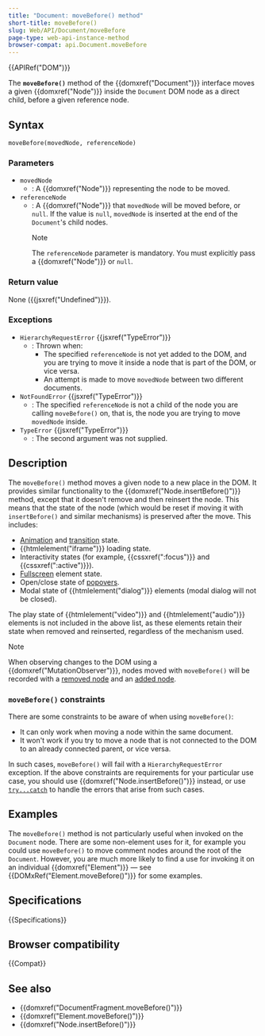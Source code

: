 ```yaml
---
title: "Document: moveBefore() method"
short-title: moveBefore()
slug: Web/API/Document/moveBefore
page-type: web-api-instance-method
browser-compat: api.Document.moveBefore
---
```


{{APIRef("DOM")}}

The **`moveBefore()`** method of the {{domxref("Document")}} interface moves a given {{domxref("Node")}} inside the `Document` DOM node as a direct child, before a given reference node.

## Syntax

```js-nolint
moveBefore(movedNode, referenceNode)
```

### Parameters

- `movedNode`
  - : A {{domxref("Node")}} representing the node to be moved.
- `referenceNode`
  - : A {{domxref("Node")}} that `movedNode` will be moved before, or `null`. If the value is `null`, `movedNode` is inserted at the end of the `Document`'s child nodes.
    > [!NOTE]
    > The `referenceNode` parameter is mandatory. You must explicitly pass a {{domxref("Node")}} or `null`.

### Return value

None ({{jsxref("Undefined")}}).

### Exceptions

- `HierarchyRequestError` {{jsxref("TypeError")}}
  - : Thrown when:
    - The specified `referenceNode` is not yet added to the DOM, and you are trying to move it inside a node that is part of the DOM, or vice versa.
    - An attempt is made to move `movedNode` between two different documents.
- `NotFoundError` {{jsxref("TypeError")}}
  - : The specified `referenceNode` is not a child of the node you are calling `moveBefore()` on, that is, the node you are trying to move `movedNode` inside.
- `TypeError` {{jsxref("TypeError")}}
  - : The second argument was not supplied.

## Description

The `moveBefore()` method moves a given node to a new place in the DOM. It provides similar functionality to the {{domxref("Node.insertBefore()")}} method, except that it doesn't remove and then reinsert the node. This means that the state of the node (which would be reset if moving it with `insertBefore()` and similar mechanisms) is preserved after the move. This includes:

- [Animation](/en-US/docs/Web/CSS/CSS_animations) and [transition](/en-US/docs/Web/CSS/CSS_transitions) state.
- {{htmlelement("iframe")}} loading state.
- Interactivity states (for example, {{cssxref(":focus")}} and {{cssxref(":active")}}).
- [Fullscreen](/en-US/docs/Web/API/Fullscreen_API) element state.
- Open/close state of [popovers](/en-US/docs/Web/API/Popover_API).
- Modal state of {{htmlelement("dialog")}} elements (modal dialog will not be closed).

The play state of {{htmlelement("video")}} and {{htmlelement("audio")}} elements is not included in the above list, as these elements retain their state when removed and reinserted, regardless of the mechanism used.

> [!NOTE]
> When observing changes to the DOM using a {{domxref("MutationObserver")}}, nodes moved with `moveBefore()` will be recorded with a [removed node](/en-US/docs/Web/API/MutationRecord/removedNodes) and an [added node](/en-US/docs/Web/API/MutationRecord/addedNodes).

### `moveBefore()` constraints

There are some constraints to be aware of when using `moveBefore()`:

- It can only work when moving a node within the same document.
- It won't work if you try to move a node that is not connected to the DOM to an already connected parent, or vice versa.

In such cases, `moveBefore()` will fail with a `HierarchyRequestError` exception. If the above constraints are requirements for your particular use case, you should use {{domxref("Node.insertBefore()")}} instead, or use [`try...catch`](/en-US/docs/Web/JavaScript/Reference/Statements/try...catch) to handle the errors that arise from such cases.

## Examples

The `moveBefore()` method is not particularly useful when invoked on the `Document` node. There are some non-element uses for it, for example you could use `moveBefore()` to move comment nodes around the root of the `Document`. However, you are much more likely to find a use for invoking it on an individual {{domxref("Element")}} — see {{DOMxRef("Element.moveBefore()")}} for some examples.

## Specifications

{{Specifications}}

## Browser compatibility

{{Compat}}

## See also

- {{domxref("DocumentFragment.moveBefore()")}}
- {{domxref("Element.moveBefore()")}}
- {{domxref("Node.insertBefore()")}}
